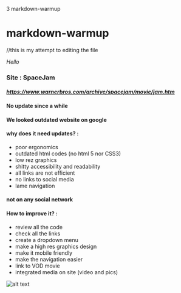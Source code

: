 3 markdown-warmup
# markdown-warmup
//this is my attempt to editing the file

*Hello*

### Site : SpaceJam

#### *https://www.warnerbros.com/archive/spacejam/movie/jam.htm*

#### No update since a while

#### We looked outdated website on google

#### why does it need updates? : 

* poor ergonomics
* outdated html codes (no html 5 nor CSS3)
* low rez graphics
* shitty accessibility and readability
* all links are not efficient
* no links to social media
* lame navigation

#### not on any social network

#### How to improve it? : 

* review all the code
* check all the links 
* create a dropdown menu
* make a high res graphics design
* make it mobile friendly
* make the navigation easier
* link to VOD movie
* integrated media on site (video and pics)

![alt text](https://www.warnerbros.com/archive/spacejam/movie/img/p-jamlogo.gif "Space Jam")
